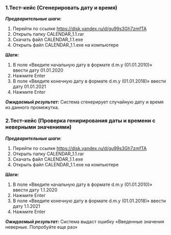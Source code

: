 ###            1.Тест-кейс (Сгенерировать дату и время)
***Предварительные шаги:***
1.	Перейти по ссылке https://disk.yandex.ru/d/gu99s3Gh7zmfTA
2.	Открыть папку CALENDAR_1.1.rar
3.	Скачать файл CALENDAR_1.1.exe 
4.	Открыть файл CALENDAR_1.1.exe на компьютере

   
***Шаги:*** 
1.	В поле «Введите начальную дату в формате d.m.y (01.01.2010)» ввести дату 01.01.2020
2.	Нажмите Enter
3.	В поле «Введите конечную дату в формате d.m.y (01.01.2018)» ввести дату 01.01.2021
4.	Нажмите Enter


***Ожидаемый результат:***
Система сгенерирует случайную дату и время из данного промежутка.







 ###       2.Тест-кейс (Проверка генирирования даты и времени с неверными значениями)

***Предварительные шаги:***
1.	Перейти по ссылке https://disk.yandex.ru/d/gu99s3Gh7zmfTA
2.	Открыть папку CALENDAR_1.1.rar
3.	Скачать файл CALENDAR_1.1.exe 
4.	Открыть файл CALENDAR_1.1.exe на компьютере

***Шаги:***
1.	В поле «Введите начальную дату в формате d.m.y (01.01.2010)» ввести дату 1.1.2020
2.	Нажмите Enter
3.	В поле «Введите конечную дату в формате d.m.y (01.01.2018)» ввести дату 1.1.2021
4.	Нажмите Enter

***Ожидаемый результат:***
Система выдаст ошибку «Введенные значения неверные. Попробуйте еще раз»
